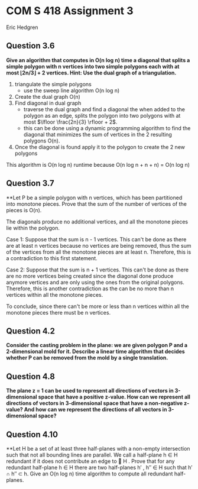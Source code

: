 # COM S 418 Assignment 3
Eric Hedgren

## Question 3.6
**Give an algorithm that computes in O(n log n) time a diagonal that splits a simple polygon with n vertices into two simple polygons each with at most ⌊2n/3⌋ + 2 vertices. Hint: Use the dual graph of a triangulation.**

1. triangulate the simple polygons
	- use the sweep line algorithm O(n log n)
2. Create the dual graph O(n)
3. Find diagonal in dual graph
	- traverse the dual graph and find a diagonal the when added to the polygon as an edge, splits the polygon into two polygons with at most $\lfloor \frac{2n}{3} \rfloor + 2$.
	- this can be done using a dynamic programming algorithm to find the diagonal that minimizes the sum of vertices in the 2 resulting polygons O(n).
4. Once the diagonal is found apply it to the polygon to create the 2 new polygons

This algorithm is O(n log n) runtime because O(n log n + n  + n) = O(n log n)


## Question 3.7
**Let P be a simple polygon with n vertices, which has been partitioned into monotone pieces. Prove that the sum of the number of vertices of the pieces is O(n).

The diagonals produce no additional vertices, and all the monotone pieces lie within the polygon.

Case 1: Suppose that the sum is n - 1 vertices. This can't be done as there are at least n vertices because no vertices are being removed, thus the sum of the vertices from all the monotone pieces are at least n. Therefore, this is a contradiction to this first statement.

Case 2: Suppose that the sum is n + 1 vertices. This can't be done as there are no more vertices being created since the diagonal done produce anymore vertices and are only using the ones from the original polygons. Therefore, this is another contradiction as the can be no more than n vertices within all the monotone pieces.

To conclude, since there can't be more or less than n vertices within all the monotone pieces there must be n vertices.

## Question 4.2
**Consider the casting problem in the plane: we are given polygon P and a 2-dimensional mold for it. Describe a linear time algorithm that decides whether P can be removed from the mold by a single translation.**



## Question 4.8
**The plane z = 1 can be used to represent all directions of vectors in 3-dimensional space that have a positive z-value. How can we represent all directions of vectors in 3-dimensional space that have a non-negative z-value? And how can we represent the directions of all vectors in 3-dimensional space?**



## Question 4.10
**Let H be a set of at least three half-planes with a non-empty intersection such that not all bounding lines are parallel. We call a half-plane h ∈ H redundant if it does not contribute an edge to 􏰅 H . Prove that for any redundant half-plane h ∈ H there are two half-planes h′ , h′′ ∈ H such that h′ ∩ h′′ ⊂ h. Give an O(n log n) time algorithm to compute all redundant half-planes.

```

```
